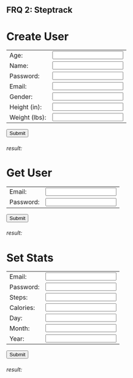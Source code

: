 ## FRQ 2: Steptrack

# Create User
<form action="https://csa-backend.rohanj.dev/api/steptrack1/createPerson" method="post" id="form">
  <table>
    <tr>
      <td>Age:</td>
      <td><input type="number" name="age" required></td>
    </tr>
    <tr>
      <td>Name:</td>
      <td><input type="text" name="name" required></td>
    </tr>
    <tr>
      <td>Password:</td>
      <td><input type="text" name="password" required></td>
    </tr>
    <tr>
      <td>Email:</td>
      <td><input type="email" name="email" required></td>
    </tr>
    <tr>
      <td>Gender:</td>
      <td><input type="text" name="gender" required></td>
    </tr>
    <tr>
      <td>Height (in):</td>
      <td><input type="number" name="heightIn" required></td>
    </tr>
    <tr>
      <td>Weight (lbs):</td>
      <td><input type="number" name="weightLbs" required></td>
    </tr>
  </table>
  <input type="submit" value="Submit">
</form>

<h6>result: </h6>
<p id="result"></P>

# Get User
<form action="https://csa-backend.rohanj.dev/api/steptrack1/getUser" method="post" id="formGetUser">
  <table>
    <tr>
      <td>Email:</td>
      <td><input type="email" name="email" required></td>
    </tr>
    <tr>
      <td>Password:</td>
      <td><input type="text" name="password" required></td>
    </tr>
  </table>
  <input type="submit" value="Submit">
</form>

<h6>result: </h6>
<p id="resultGetuser"></P>


# Set Stats
<form action="https://csa-backend.rohanj.dev/api/steptrack1/setStats" method="post" id="formSetStats">
  <table>
    <tr>
      <td>Email:</td>
      <td><input type="email" name="email" required></td>
    </tr>
    <tr>
      <td>Password:</td>
      <td><input type="text" name="password" required></td>
    </tr>
    <tr>
      <td>Steps:</td>
      <td><input type="text" name="steps" required></td>
    </tr>
    <tr>
      <td>Calories:</td>
      <td><input type="text" name="calories" required></td>
    </tr>
    <tr>
      <td>Day:</td>
      <td><input type="text" name="day" required></td>
    </tr>
    <tr>
      <td>Month:</td>
      <td><input type="text" name="month" required></td>
    </tr>
    <tr>
      <td>Year:</td>
      <td><input type="text" name="year" required></td>
    </tr>
  </table>
  <input type="submit" value="Submit">
</form>

<h6>result: </h6>
<p id="resultGetuser"></P>

<script>
  function inputAsJson(id) {
    var form = document.getElementById(id)
      var obj = {};
        for (var i of Object.values(form.elements)) {
            if (i.type === "number") {
                obj[i.name] = i.valueAsNumber;
            } else {
                obj[i.name] = i.value;
            }
        }
        console.log(obj)
        return obj;
  }

// createUser
    var form = document.getElementById("form")
    form.onsubmit = (event) => {
        event.preventDefault();
        var obj = inputAsJson("form");

        var xhr = new XMLHttpRequest();
        xhr.open('POST', 'https://csa-backend.rohanj.dev/api/steptrack1/createPerson', true);
        xhr.setRequestHeader('Content-Type', 'application/json');
        xhr.onload = function () {
          if (xhr.status === 201) {
            // If the request was successful, create an HTML table with the response data
            var response = xhr.responseText;
            console.log(response);
            var result = document.getElementById("result");
            result.innerHTML = response;
          } else {
            // If the request was unsuccessful, display an error message
            alert('Request failed. Returned status of ' + xhr.status);
          }
        };
        xhr.send(JSON.stringify(obj));
    }

// getUser
    var getUser = document.getElementById("formGetUser")
    getUser.onsubmit = (event) => {
      event.preventDefault();
      var obj = inputAsJson("formGetUser");
      console.log(JSON.stringify(obj));
      var xhr = new XMLHttpRequest();
        xhr.open('POST', 'https://csa-backend.rohanj.dev/api/steptrack1/getPerson');
        xhr.setRequestHeader('Content-Type', 'application/json');
        xhr.onload = function () {
          if (xhr.status === 200) {
            // If the request was successful, create an HTML table with the response data
            var response = xhr.responseText;
            console.log(response);
            var result = document.getElementById("resultGetUser");
            result.innerHTML = response;
          } else {
            // If the request was unsuccessful, display an error message
            console.log(xhr.status)
          }
        };
        xhr.send(JSON.stringify(obj));
    }

    // setStats
    var setStats = document.getElementById("formSetStats")
    setStats.onsubmit = (event) => {
        event.preventDefault();
        var obj = inputAsJson("formSetStats");

        var xhr = new XMLHttpRequest();
        xhr.open('POST', 'https://csa-backend.rohanj.dev/api/steptrack1/setStats', true);
        xhr.setRequestHeader('Content-Type', 'application/json');
        xhr.onload = function () {
          if (xhr.status === 200) {
            // If the request was successful, create an HTML table with the response data
            var response = xhr.responseText;
            console.log(response);
            var result = document.getElementById("result");
            result.innerHTML = response;
          } else {
            // If the request was unsuccessful, display an error message
            alert('Request failed. Returned status of ' + xhr.status);
          }
        };
        xhr.send(JSON.stringify(obj));
    }
</script>